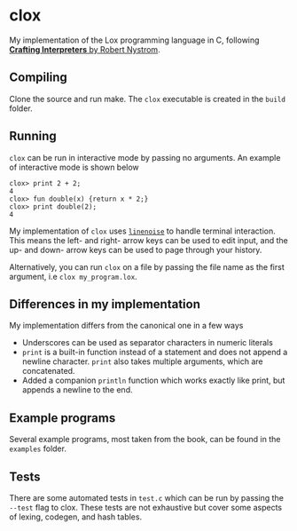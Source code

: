 # clox

My implementation of the Lox programming language in C, following [**Crafting Interpreters** by Robert Nystrom](https://craftinginterpreters.com).

## Compiling

Clone the source and run make. The `clox` executable is created in the `build` folder.

## Running

`clox` can be run in interactive mode by passing no arguments. An example of interactive mode is shown below

```
clox> print 2 + 2;
4
clox> fun double(x) {return x * 2;}
clox> print double(2);
4
```

My implementation of `clox` uses [`linenoise`](https://github.com/antirez/linenoise) to handle terminal interaction.
This means the left- and right- arrow keys can be used to edit input, and the up- and down- arrow keys can be used to page through your history.

Alternatively, you can run `clox` on a file by passing the file name as the first argument, i.e `clox my_program.lox`.

## Differences in my implementation

My implementation differs from the canonical one in a few ways

- Underscores can be used as separator characters in numeric literals
- `print` is a built-in function instead of a statement and does not append a newline character. `print` also takes multiple arguments, which are concatenated.
- Added a companion `println` function which works exactly like print, but appends a newline to the end.

## Example programs

Several example programs, most taken from the book, can be found in the `examples` folder.

## Tests

There are some automated tests in `test.c` which can be run by passing the `--test` flag to clox.
These tests are not exhaustive but cover some aspects of lexing, codegen, and hash tables.